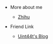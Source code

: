 <!-- _navbar.md -->

- More about me 
  - [Zhihu](https://www.zhihu.com/people/squarezhong/)



- Friend Link
  - [Uint44t's Blog](http://blog.uint44t.icu/)

